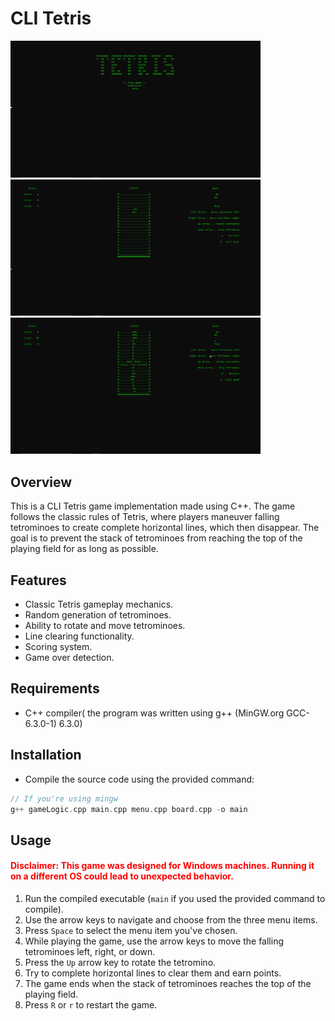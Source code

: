 # CLI Tetris

<img src="https://github.com/DagmawiSolomon/CLI-Tetris/blob/main/menu.png?raw=true" alt="Menu" width="400"/>
<img src="https://github.com/DagmawiSolomon/CLI-Tetris/blob/main/game.png?raw=true" alt="Game" width="400"/>
<img src="https://github.com/DagmawiSolomon/CLI-Tetris/blob/main/gameover.png?raw=true" alt="Game Over" width="400"/>

## Overview

This is a CLI Tetris game implementation made using C++. The game follows the classic rules of Tetris, where players maneuver falling tetrominoes to create complete horizontal lines, which then disappear. The goal is to prevent the stack of tetrominoes from reaching the top of the playing field for as long as possible.

## Features 
- Classic Tetris gameplay mechanics.
- Random generation of tetrominoes.
- Ability to rotate and move tetrominoes.
- Line clearing functionality.
- Scoring system.
- Game over detection.

## Requirements
- C++ compiler( the program was written using g++ (MinGW.org GCC-6.3.0-1) 6.3.0)

## Installation
- Compile the source code using the provided command:

```cpp
// If you're using mingw 
g++ gameLogic.cpp main.cpp menu.cpp board.cpp -o main
```

## Usage

<h4 style="color:#ff0000;"> Disclaimer: This game was designed for Windows machines. Running it on a different OS could lead to unexpected behavior. </h4>

1. Run the compiled executable (`main` if you used the provided command to compile).
2. Use the arrow keys to navigate and choose from the three menu items.
3. Press `Space` to select the menu item you've chosen.
4. While playing the game, use the arrow keys to move the falling tetrominoes left, right, or down.
5. Press the `Up` arrow key to rotate the tetromino.
6. Try to complete horizontal lines to clear them and earn points.
7. The game ends when the stack of tetrominoes reaches the top of the playing field.
8. Press `R` or `r` to restart the game.


